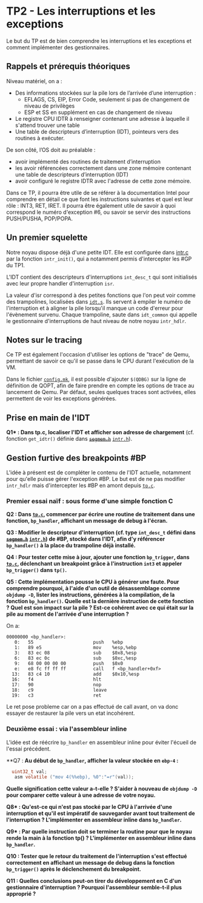 # TP2 - Les interruptions et les exceptions

Le but du TP est de bien comprendre les interruptions et les exceptions et
comment implémenter des gestionnaires.

## Rappels et prérequis théoriques

Niveau matériel, on a :

* Des informations stockées sur la pile lors de l’arrivée d’une interruption :
    * EFLAGS, CS, EIP, Error Code, seulement si pas de changement de niveau de
      privilèges
    * ESP et SS en supplément en cas de changement de niveau
* Le registre CPU IDTR à renseigner contenant une adresse à laquelle il
  s'attend trouver une table
* Une table de descripteurs d’interruption (IDT), pointeurs vers des routines
  à exécuter.

De son côté, l’OS doit au préalable :

* avoir implémenté des routines de traitement d’interruption
* les avoir référencées correctement dans une zone mémoire contenant une table
  de descripteurs d’interruption (IDT)
* avoir configuré le registre IDTR avec l'adresse de cette zone mémoire.

Dans ce TP, il pourra être utile de se référer à la documentation Intel pour
comprendre en détail ce que font les instructions suivantes et quel est leur
rôle : INT3, RET, IRET. Il pourra être également utile de savoir à quoi
correspond le numéro d'exception #6, ou savoir se servir des instructions
PUSH/PUSHA, POP/POPA.

## Un premier squelette

Notre noyau dispose déjà d'une petite IDT. Elle est configurée dans
[intr.c](../kernel/core/intr.c) par la fonction `intr_init()`,  qui 
a notamment permis d'intercepter les #GP du TP1.

L'IDT contient des descripteurs d'interruptions `int_desc_t` qui sont
initialisés avec leur propre handler d'interruption `isr`.

La valeur d'isr correspond à des petites fonctions que l'on peut voir comme
des trampolines, localisées dans [`idt.s`](../kernel/core/idt.s). Ils servent
à empiler le numéro de l'interruption et à aligner la pile lorsqu'il manque
un code d'erreur pour l'évènement survenu. Chaque trampoline, saute dans
`idt_common` qui appelle le gestionnaire d'interruptions de haut niveau de
notre noyau `intr_hdlr`.

## Notes sur le tracing

Ce TP est également l'occasion d'utiliser les options de "trace" de Qemu,
permettant de savoir ce qu'il se passe dans le CPU durant l'exécution de la
VM.

Dans le fichier [`config.mk`](../utils/config.mk), il est possible
d'ajouter `$(QDBG)` sur la ligne de définition de QOPT, afin de faire prendre
en compte les options de trace au lancement de Qemu. Par défaut, seules
quelques traces sont activées, elles permettent de voir les exceptions
générées.

## Prise en main de l'IDT

**Q1\* : Dans tp.c, localiser l'IDT et afficher son adresse de chargement**
  (cf. fonction `get_idtr()` définie dans ~~[`segmem.h`](../kernel/include/segmem.h)~~ [`intr.h`](../kernel/include/intr.h)).

## Gestion furtive des breakpoints #BP

L'idée à présent est de compléter le contenu de l'IDT actuelle, notamment pour
qu'elle puisse gérer l'exception #BP. Le but est de ne pas modifier
`intr_hdlr` mais d'intercepter les #BP en amont depuis [`tp.c`](./tp.c).

### Premier essai naïf : sous forme d'une simple fonction C

**Q2 : Dans [`tp.c`](./tp.c), commencer par écrire une routine de traitement
  dans une fonction, `bp_handler`, affichant un message de debug à
  l'écran.**

**Q3 : Modifier le descripteur d'interruption (cf. type `int_desc_t` défini 
  dans ~~[`segmem.h`](../kernel/include/segmem.h)~~ [`intr.h`](../kernel/include/intr.h)) de #BP, stocké
  dans l'IDT, afin d'y référencer `bp_handler()` à la place du trampoline
  déjà installé.**

**Q4 : Pour tester cette mise à jour, ajouter une fonction `bp_trigger`, dans
  [`tp.c`](./tp.c), déclenchant un breakpoint grâce à l'instruction `int3` et
  appeler `bp_trigger()` dans `tp()`.**

**Q5 : Cette implémentation pousse le CPU à générer une faute. Pour comprendre
  pourquoi, à l'aide d'un outil de désassemblage comme `objdump -D`, lister
  les instructions, générées à la compilation, de la fonction `bp_handler()`. 
  Quelle est la dernière instruction de cette fonction ? Quel est son
  impact sur la pile ? Est-ce cohérent avec ce qui était sur la pile au
  moment de l'arrivée d'une interruption ?**

On a:
```
00000000 <bp_handler>:
   0:	55                   	push   %ebp
   1:	89 e5                	mov    %esp,%ebp
   3:	83 ec 08             	sub    $0x8,%esp
   6:	83 ec 0c             	sub    $0xc,%esp
   9:	68 00 00 00 00       	push   $0x0
   e:	e8 fc ff ff ff       	call   f <bp_handler+0xf>
  13:	83 c4 10             	add    $0x10,%esp
  16:	f4                   	hlt
  17:	90                   	nop
  18:	c9                   	leave
  19:	c3                   	ret
```

Le ret pose probleme car on a pas effectué de call avant, on va donc essayer de restaurer la pile vers un etat incohérent.

### Deuxième essai : via l'assembleur inline

L'idée est de réécrire `bp_handler` en assembleur inline pour éviter l'écueil
de l'essai précédent.

**Q7 : **Au début de `bp_handler`, afficher la valeur stockée en `ebp-4` :**

```c
  uint32_t val;
   asm volatile ("mov 4(%%ebp), %0":"=r"(val));
```

**Quelle signification cette valeur a-t-elle ? S'aider à nouveau de `objdump -D`
pour comparer cette valeur à une adresse de votre noyau.**

**Q8\* : Qu'est-ce qui n'est pas stocké par le CPU à l'arrivée d'une
  interruption et qu'il est impératif de sauvegarder avant tout traitement de
  l'interruption ? L'implémenter en assembleur inline dans  `bp_handler`.**

**Q9\* : Par quelle instruction doit se terminer la routine pour que le noyau
  rende la main à la fonction tp() ? L'implémenter en assembleur inline dans
  `bp_handler`.**

**Q10 : Tester que le retour du traitement de l'interruption s'est effectué
  correctement en affichant un message de debug dans la fonction `bp_trigger()` 
  après le déclenchement du breakpoint.**

**Q11 : Quelles conclusions peut-on tirer du développement en C d'un
  gestionnaire d'interruption ? Pourquoi l'assembleur semble-t-il plus
  approprié ?**
